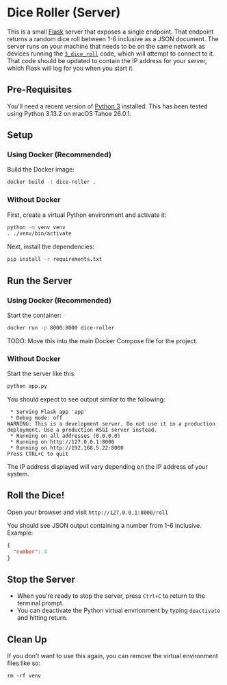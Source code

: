 # Dice Roller (Server)

This is a small [Flask](https://flask.palletsprojects.com/) server that exposes a single endpoint.  That endpoint returns a random dice roll between 1-6 inclusive as a JSON document. The server runs on your machine that needs to be on the same network as devices running the [`3_dice_roll`](../../3_dice_roll/) code, which will attempt to connect to it. That code should be updated to contain the IP address for your server, which Flask will log for you when you start it.

## Pre-Requisites

You'll need a recent version of [Python 3](https://www.python.org/downloads/) installed.  This has been tested using Python 3.13.2 on macOS Tahoe 26.0.1.

## Setup

### Using Docker (Recommended)

Build the Docker image: 

```bash
docker build -t dice-roller .
```

### Without Docker

First, create a virtual Python environment and activate it:

```bash
python -m venv venv
. ./venv/bin/activate
```

Next, install the dependencies:

```bash
pip install -r requirements.txt
```

## Run the Server

### Using Docker (Recommended)

Start the container:

```bash
docker run -p 8000:8000 dice-roller
```

TODO: Move this into the main Docker Compose file for the project.

### Without Docker

Start the server like this:

```bash
python app.py
```

You should expect to see output similar to the following:

```
 * Serving Flask app 'app'
 * Debug mode: off
WARNING: This is a development server. Do not use it in a production deployment. Use a production WSGI server instead.
 * Running on all addresses (0.0.0.0)
 * Running on http://127.0.0.1:8000
 * Running on http://192.168.5.22:8000
Press CTRL+C to quit
```

The IP address displayed will vary depending on the IP address of your system.

## Roll the Dice!

Open your browser and visit `http://127.0.0.1:8000/roll`

You should see JSON output containing a number from 1-6 inclusive.  Example:

```json
{
  "number": 4
}
```

## Stop the Server

* When you're ready to stop the server, press `Ctrl+C` to return to the terminal prompt. 
* You can deactivate the Python virtual envrionment by typing `deactivate` and hitting return.

## Clean Up

If you don't want to use this again, you can remove the virtual environment files like so:

```
rm -rf venv
```